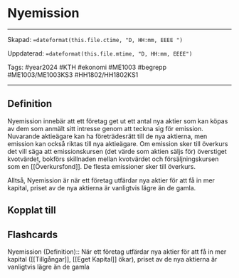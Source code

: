# Nyemission

---

Skapad: `=dateformat(this.file.ctime, "D, HH:mm, EEEE ")`

Uppdaterad: `=dateformat(this.file.mtime, "D, HH:mm, EEEE")`

Tags: #year2024 #KTH #ekonomi #ME1003 #begrepp #ME1003/ME1003KS3 #HH1802/HH1802KS1

---

## Definition

Nyemission innebär att ett företag get ut ett antal nya aktier som kan köpas av dem som anmält sitt intresse genom att teckna sig för emission. Nuvarande aktieägare kan ha företrädesrätt till de nya aktierna, men emission kan också riktas till nya aktieägare. Om emission sker till överkurs det vill säga att emissionskursen (det värde som aktien säljs för) överstiget kvotvärdet, bokförs skillnaden mellan kvotvärdet och försäljningskursen som en [[Överkursfond]]. De flesta emissioner sker till överkurs.

Alltså, Nyemission är när ett företag utfärdar nya aktier för att få in mer kapital, priset av de nya aktierna är vanligtvis lägre än de gamla.

## Kopplat till

## Flashcards

Nyemission (Definition):: När ett företag utfärdar nya aktier för att få in mer kapital ([[Tillgångar]], [[Eget Kapital]] ökar), priset av de nya aktierna är vanligtvis lägre än de gamla
<!--SR:!2024-04-01,9,250!2024-04-22,30,310-->
